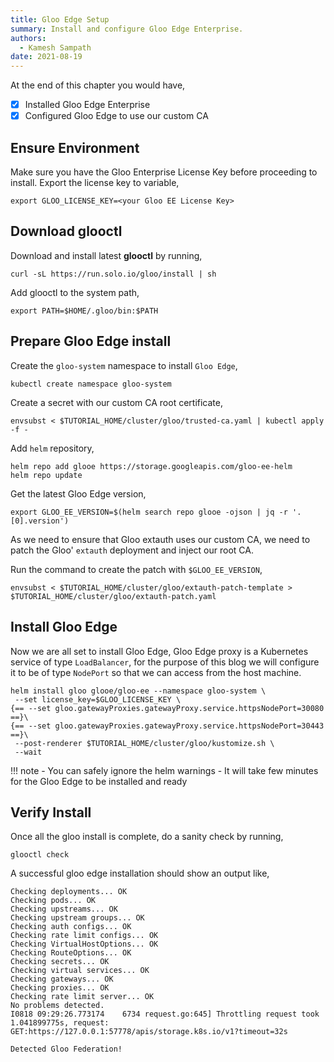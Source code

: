 ```yaml
---
title: Gloo Edge Setup
summary: Install and configure Gloo Edge Enterprise.
authors:
  - Kamesh Sampath
date: 2021-08-19
---
```


At the end of this chapter you would have,

- [x] Installed Gloo Edge Enterprise 
- [x] Configured Gloo Edge to use our custom CA

## Ensure Environment

Make sure you have the Gloo Enterprise License Key before proceeding to install. Export the license key to variable,

```shell
export GLOO_LICENSE_KEY=<your Gloo EE License Key>
```

## Download glooctl

Download and install latest **glooctl** by running,

```shell
curl -sL https://run.solo.io/gloo/install | sh
```

Add glooctl to the system path,

```shell
export PATH=$HOME/.gloo/bin:$PATH
```

## Prepare Gloo Edge install

Create the `gloo-system` namespace to install `Gloo Edge`,

```shell
kubectl create namespace gloo-system
```

Create a secret with our custom CA root certificate,

```shell
envsubst < $TUTORIAL_HOME/cluster/gloo/trusted-ca.yaml | kubectl apply -f -
```

Add `helm` repository,

```shell
helm repo add glooe https://storage.googleapis.com/gloo-ee-helm
helm repo update
```

Get the latest Gloo Edge version,

```shell
export GLOO_EE_VERSION=$(helm search repo glooe -ojson | jq -r '.[0].version')
```

As we need to ensure that Gloo extauth uses our custom CA, we need to patch the Gloo' `extauth` deployment and inject our root CA.

Run the command to create the patch with `$GLOO_EE_VERSION`,

```shell
envsubst < $TUTORIAL_HOME/cluster/gloo/extauth-patch-template > $TUTORIAL_HOME/cluster/gloo/extauth-patch.yaml
```

## Install Gloo Edge

Now we are all set to install Gloo Edge, Gloo Edge proxy is a Kubernetes service of type `LoadBalancer`, for the purpose of this blog we will configure it to be of type `NodePort` so that we can access from the host machine.

```shell
helm install gloo glooe/gloo-ee --namespace gloo-system \
 --set license_key=$GLOO_LICENSE_KEY \
{== --set gloo.gatewayProxies.gatewayProxy.service.httpsNodePort=30080 ==}\
{== --set gloo.gatewayProxies.gatewayProxy.service.httpsNodePort=30443 ==}\
 --post-renderer $TUTORIAL_HOME/cluster/gloo/kustomize.sh \
 --wait
```

!!! note
    - You can safely ignore the helm warnings
    - It will take few minutes for the Gloo Edge to be installed and ready

## Verify Install

Once all the gloo install is complete, do a sanity check by running,

```shell
glooctl check
```

A successful gloo edge installation should show an output like,

```text
Checking deployments... OK
Checking pods... OK
Checking upstreams... OK
Checking upstream groups... OK
Checking auth configs... OK
Checking rate limit configs... OK
Checking VirtualHostOptions... OK
Checking RouteOptions... OK
Checking secrets... OK
Checking virtual services... OK
Checking gateways... OK
Checking proxies... OK
Checking rate limit server... OK
No problems detected.
I0818 09:29:26.773174    6734 request.go:645] Throttling request took 1.041899775s, request: GET:https://127.0.0.1:57778/apis/storage.k8s.io/v1?timeout=32s

Detected Gloo Federation!
```
